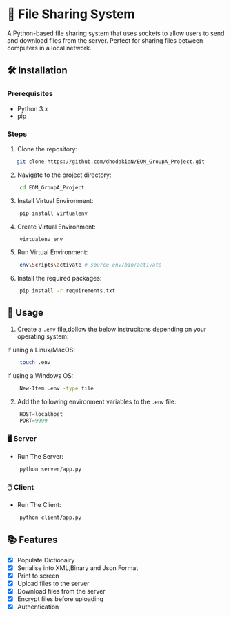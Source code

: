 # 📁 File Sharing System

A Python-based file sharing system that uses sockets to allow users to send and download files from the server. Perfect for sharing files between computers in a local network.

## 🛠️ Installation

### Prerequisites
- Python 3.x
- pip

### Steps
1. Clone the repository:
```sh
   git clone https://github.com/dhodakiaN/EOM_GroupA_Project.git
```
2. Navigate to the project directory:
```sh
    cd EOM_GroupA_Project
```
3. Install Virtual Environment:
```sh
    pip install virtualenv
```
4. Create Virtual Environment:
```sh
    virtualenv env
```
5. Run Virtual Environment:
```sh
    env\Scripts\activate # source env/bin/activate
```
6. Install the required packages:
```sh
    pip install -r requirements.txt
```

## 🚀 Usage
1. Create a `.env` file,dollow the below instrucitons depending on your operating system:

 If using a Linux/MacOS:
```sh
    touch .env
```
If using a Windows OS:

```sh
    New-Item .env -type file
```


2. Add the following environment variables to the `.env` file:
```js
    HOST=localhost
    PORT=9999
```

### 🖥️ Server
- Run The Server:
```sh
    python server/app.py
```
### 🖱️ Client
- Run The Client:
```sh
    python client/app.py
```

## 📚 Features
- [x] Populate Dictionairy
- [x] Serialise into XML,Binary and Json Format
- [x] Print to screen
- [x] Upload files to the server
- [x] Download files from the server
- [X] Encrypt files before  uploading
- [x] Authentication
